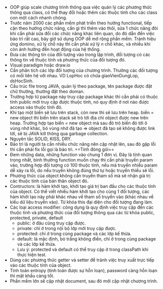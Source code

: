- OOP giúp scale chương trình thông qua việc quản lý các phương thức thông qua class, có thể thay đổi hoặc thêm các thuộc tính cho các class con một cách nhanh chóng.
- Trước năm 2000 các phần mềm phát triển theo hướng functional, tiếp cận theo hướng chức năng, cần gì thì thêm vào thôi, sửa 1 chức năng đôi khi cần phải sửa đổi các chức năng khác liên quan, do đó dẫn đến việc bảo trì rất cao, bây giờ sử dụng OOP dễ mở rộng phần mềm. Tránh hiệu ứng domino, xử lý chỗ này thì cần phải xử lý n chỗ khác, và nhiều khi còn ảnh hưởng đến hoạt động của hệ thống.
- Đưa các thông tin của đối tượng vào trong lập trình, đối tượng có các thông tin về thuộc tính và phương thức của đối tượng đó.
- Visual paradigm hoặc draw.io
- Cần phân tích các lớp đối tượng của chương trình. Thường các đối tượng có mối liên hệ với nhau. VD LopHoc có chứa giaoVienDungLop, dsHocSinh.
- Cấu trúc file trong JAVA, quản lý theo package, tên package được đặt chữ thường, thường đặt theo doman.
- Trường hợp từ package này truy cập package khác thì cần phải có thuộc tính public mới truy cập được thuộc tính, nó quy định ở nơi nào được access vào thuộc tính đó.
- Khi tạo một biến sẽ lưu trên stack, còn new thì sẽ lưu trên heap. biến = new object thì biến trên stack sẽ trỏ tới địa chỉ object được new trên heap. Trường hợp tạo biến = new object mà sau đó trỏ biến đó tới ô vùng nhớ khác, bỏ vùng nhớ đã tạo => object đã tạo sẽ không được link tới, sẽ bị JAVA kill thông qua garbage collection.
- Nguyên tắc SOLID, KISS, DRY. 
- Bảo trì là người ta cần nhiều chức năng nên cập nhật lên, sau đó gặp lỗi thì cần phải fix lỗi gọi là bảo trì. 
==Tính đóng gói==
- Đem những data, những function vào chung 1 đơn vị. Đây là tính quan trọng nhất, bình thường function muốn chạy thì cần phải truyền param vào, trường hợp đối tượng có 100 thuộc tính, nếu mà truyền nhiều param dễ xảy ra lỗi, do nếu truyền không đúng thứ tự hoặc truyền thiếu sẽ lỗi.
- Phương thức của object không cần truyền tham số mà sẽ nhận giá trị các thuộc tính của bản thân object đó.
- Contructors: là hàm khởi tạo, khởi tạo giá trị ban đầu cho các thuộc tính của object. Có thể viết nhiều hàm khởi tạo cho cùng 1 đối tượng, các hàm khởi tạo này phải khác nhau về tham số truyền vào (khác nhau về kiểu dữ liệu truyền vào). Từ khóa this đại diện cho đối tượng đang làm.
- Các loại access modifier: công dụng là quy định việc truy cập đến các thuộc tính và phương thức của đối tượng thông qua các từ khóa public, protected, private, default
	- public: ở đâu cũng truy cập được.
	- private: chỉ ở trong nội bộ lớp mới truy cập được.
	- protected: chỉ ở trong cùng package và các lớp kế thừa.
	- default: là mặc định, bỏ trắng không điền, chỉ ở trong cùng package và các lớp kế thừa.
	- Lưu ý: protected và default có thể truy cập ở trong classPath khi thực hiện test.
- Dùng các phương thức getter và setter để tránh việc truy xuất trực tiếp vào các thuộc tính của object.
- Tính toán entropy (tính toán được sự hỗn loạn), password càng hỗn loạn thì mật khẩu càng tốt.
- Phần mềm lớn sẽ cập nhật document, sau đó mới cập nhật chương trình.